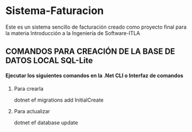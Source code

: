 # Sistema-Faturacion

Este es un sistema sencillo de facturación creado como proyecto final para la materia Introducción a la Ingeniería de Software-ITLA

## COMANDOS PARA CREACIÓN DE LA BASE DE DATOS LOCAL SQL-Lite

#### Ejecutar los siguientes comandos en la .Net CLI o Interfaz de comandos

1. Para crearla 
  
    dotnet ef migrations add InitialCreate

2. Para actualizar
  
    dotnet ef database update
    
